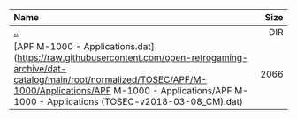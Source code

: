 |Name|Size|
|:---|---:|
|[..](../index.html)|DIR|
|[APF M-1000 - Applications.dat](https://raw.githubusercontent.com/open-retrogaming-archive/dat-catalog/main/root/normalized/TOSEC/APF/M-1000/Applications/APF M-1000 - Applications/APF M-1000 - Applications (TOSEC-v2018-03-08_CM).dat)|2066|
